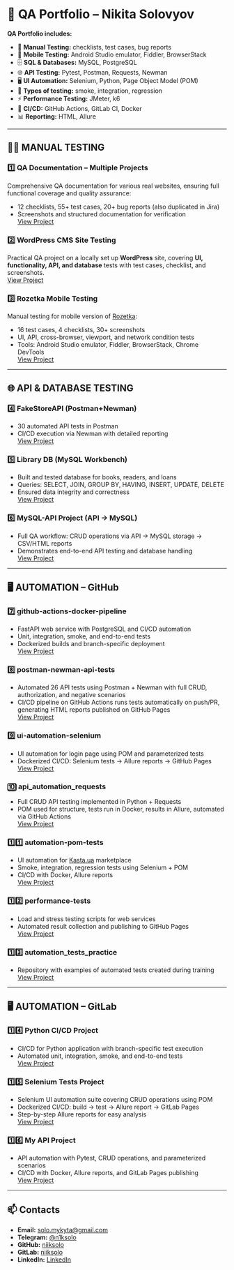 # 🧪 QA Portfolio – Nikita Solovyov  

**QA Portfolio includes:**  
- 📝 **Manual Testing:** checklists, test cases, bug reports  
- 📱 **Mobile Testing:** Android Studio emulator, Fiddler, BrowserStack  
- 🗄️ **SQL & Databases:** MySQL, PostgreSQL  
- 🌐 **API Testing:** Pytest, Postman, Requests, Newman  
- 🖥️ **UI Automation:** Selenium, Python, Page Object Model (POM)  
- 🧪 **Types of testing:** smoke, integration, regression  
- ⚡ **Performance Testing:** JMeter, k6  
- 🐳 **CI/CD:** GitHub Actions, GitLab CI, Docker  
- 📊 **Reporting:** HTML, Allure  

---

## 👨‍💻 MANUAL TESTING

### 1️⃣ QA Documentation – Multiple Projects  
Comprehensive QA documentation for various real websites, ensuring full functional coverage and quality assurance:  
- 12 checklists, 55+ test cases, 20+ bug reports (also duplicated in Jira)  
- Screenshots and structured documentation for verification  
[View Project](https://github.com/niiksolo/Manual-QA-Portfolio)  

### 2️⃣ ️WordPress CMS Site Testing
Practical QA project on a locally set up **WordPress** site, covering **UI, functionality, API, and database** tests with test cases, checklist, and screenshots.  
[View Project](https://github.com/niiksolo/cms-wordpress-site-test)

### 3️⃣ Rozetka Mobile Testing
Manual testing for mobile version of [Rozetka](https://rozetka.com.ua):  
- 16 test cases, 4 checklists, 30+ screenshots  
- UI, API, cross-browser, viewport, and network condition tests  
- Tools: Android Studio emulator, Fiddler, BrowserStack, Chrome DevTools  
[View Project](https://github.com/niiksolo/rozetka-mobile-testing)  

---

## 🌐 API & DATABASE TESTING

### 4️⃣ FakeStoreAPI (Postman+Newman)
- 30 automated API tests in Postman  
- CI/CD execution via Newman with detailed reporting  
[View Project](https://github.com/niiksolo/Manual-QA-Portfolio/blob/main/api-sql-testing/postman/README.md)

### 5️⃣ Library DB (MySQL Workbench)
- Built and tested database for books, readers, and loans  
- Queries: SELECT, JOIN, GROUP BY, HAVING, INSERT, UPDATE, DELETE  
- Ensured data integrity and correctness  
[View Project](https://github.com/niiksolo/Manual-QA-Portfolio/blob/main/api-sql-testing/SQL-library/README.md)

### 6️⃣ MySQL-API Project (API → MySQL)
- Full QA workflow: CRUD operations via API → MySQL storage → CSV/HTML reports  
- Demonstrates end-to-end API testing and database handling  
[View Project](https://github.com/niiksolo/Manual-QA-Portfolio/blob/main/api-sql-testing/Mysql-api/README.md)

---

## 🖥 AUTOMATION – GitHub

### 7️⃣ github-actions-docker-pipeline
- FastAPI web service with PostgreSQL and CI/CD automation  
- Unit, integration, smoke, and end-to-end tests  
- Dockerized builds and branch-specific deployment  
[View Project](https://github.com/niiksolo/github-actions-docker-pipeline)

### 8️⃣ postman-newman-api-tests
- Automated 26 API tests using Postman + Newman with full CRUD, authorization, and negative scenarios  
- CI/CD pipeline on GitHub Actions runs tests automatically on push/PR, generating HTML reports published on GitHub Pages  
[View Project](https://github.com/niiksolo/postman-newman-api-tests)

### 9️⃣ ui-automation-selenium
- UI automation for login page using POM and parameterized tests  
- Dockerized CI/CD: Selenium tests → Allure reports → GitHub Pages  
[View Project](https://github.com/niiksolo/ui-automation-selenium)

### 🔟 api_automation_requests
- Full CRUD API testing implemented in Python + Requests  
- POM used for structure, tests run in Docker, results in Allure, automated via GitHub Actions  
[View Project](https://github.com/niiksolo/api_automation_requests)

### 1️⃣1️⃣ automation-pom-tests
- UI automation for [Kasta.ua](https://kasta.ua) marketplace  
- Smoke, integration, regression tests using Selenium + POM  
- CI/CD with Docker, Allure reports  
[View Project](https://github.com/niiksolo/automation-pom-tests)

### 1️⃣2️⃣ performance-tests
- Load and stress testing scripts for web services  
- Automated result collection and publishing to GitHub Pages  
[View Project](https://github.com/niiksolo/performance-tests)

### 1️⃣3️⃣ automation_tests_practice
- Repository with examples of automated tests created during training  
[View Project](https://github.com/niiksolo/automation_tests_practice)

---

## 🖥 AUTOMATION – GitLab

### 1️⃣4️⃣ Python CI/CD Project
- CI/CD for Python application with branch-specific test execution  
- Automated unit, integration, smoke, and end-to-end tests  
[View Project](https://gitlab.com/niiksolo/my-project)

### 1️⃣5️⃣ Selenium Tests Project
- Selenium UI automation suite covering CRUD operations using POM  
- Dockerized CI/CD: build → test → Allure report → GitLab Pages  
- Step-by-step Allure reports for easy analysis  
[View Project](https://gitlab.com/niiksolo/ci-cd)

### 1️⃣6️⃣ My API Project
- API automation with Pytest, CRUD operations, and parameterized scenarios  
- CI/CD with Docker, Allure reports, and GitLab Pages publishing  
[View Project](https://gitlab.com/niiksolo/api-ci)

---

## 📫 Contacts
- **Email:** solo.mykyta@gmail.com  
- **Telegram:** [@n1ksolo](https://t.me/n1ksolo)  
- **GitHub:** [niiksolo](https://github.com/niiksolo)  
- **GitLab:** [niiksolo](https://gitlab.com/niiksolo)  
- **LinkedIn:** [LinkedIn](https://www.linkedin.com/in/nikita-solovyov-1aa2a5377)